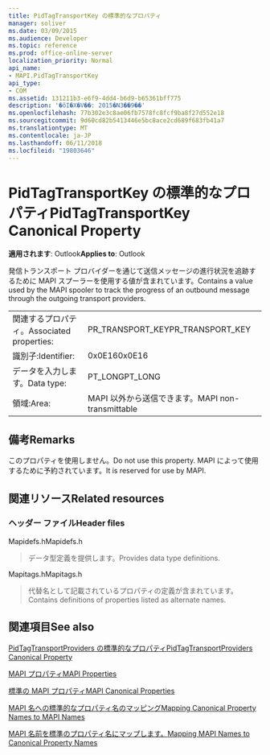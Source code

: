 ```yaml
---
title: PidTagTransportKey の標準的なプロパティ
manager: soliver
ms.date: 03/09/2015
ms.audience: Developer
ms.topic: reference
ms.prod: office-online-server
localization_priority: Normal
api_name:
- MAPI.PidTagTransportKey
api_type:
- COM
ms.assetid: 131211b3-e6f9-4dd4-b6d9-b65361bff775
description: '�ŏI�X�V��: 2015�N3��9��'
ms.openlocfilehash: 77b302e3c8ae06fb7578fc8fcf9ba8f27d552e18
ms.sourcegitcommit: 9d60cd82b5413446e5bc8ace2cd689f683fb41a7
ms.translationtype: MT
ms.contentlocale: ja-JP
ms.lasthandoff: 06/11/2018
ms.locfileid: "19803646"
---
```

# <a name="pidtagtransportkey-canonical-property"></a><span data-ttu-id="c9fa9-103">PidTagTransportKey の標準的なプロパティ</span><span class="sxs-lookup"><span data-stu-id="c9fa9-103">PidTagTransportKey Canonical Property</span></span>

  
  
<span data-ttu-id="c9fa9-104">**適用されます**: Outlook</span><span class="sxs-lookup"><span data-stu-id="c9fa9-104">**Applies to**: Outlook</span></span> 
  
<span data-ttu-id="c9fa9-105">発信トランスポート プロバイダーを通じて送信メッセージの進行状況を追跡するために MAPI スプーラーを使用する値が含まれています。</span><span class="sxs-lookup"><span data-stu-id="c9fa9-105">Contains a value used by the MAPI spooler to track the progress of an outbound message through the outgoing transport providers.</span></span>
  
|||
|:-----|:-----|
|<span data-ttu-id="c9fa9-106">関連するプロパティ。</span><span class="sxs-lookup"><span data-stu-id="c9fa9-106">Associated properties:</span></span>  <br/> |<span data-ttu-id="c9fa9-107">PR_TRANSPORT_KEY</span><span class="sxs-lookup"><span data-stu-id="c9fa9-107">PR_TRANSPORT_KEY</span></span>  <br/> |
|<span data-ttu-id="c9fa9-108">識別子:</span><span class="sxs-lookup"><span data-stu-id="c9fa9-108">Identifier:</span></span>  <br/> |<span data-ttu-id="c9fa9-109">0x0E16</span><span class="sxs-lookup"><span data-stu-id="c9fa9-109">0x0E16</span></span>  <br/> |
|<span data-ttu-id="c9fa9-110">データを入力します。</span><span class="sxs-lookup"><span data-stu-id="c9fa9-110">Data type:</span></span>  <br/> |<span data-ttu-id="c9fa9-111">PT_LONG</span><span class="sxs-lookup"><span data-stu-id="c9fa9-111">PT_LONG</span></span>  <br/> |
|<span data-ttu-id="c9fa9-112">領域:</span><span class="sxs-lookup"><span data-stu-id="c9fa9-112">Area:</span></span>  <br/> |<span data-ttu-id="c9fa9-113">MAPI 以外から送信できます。</span><span class="sxs-lookup"><span data-stu-id="c9fa9-113">MAPI non-transmittable</span></span>  <br/> |
   
## <a name="remarks"></a><span data-ttu-id="c9fa9-114">備考</span><span class="sxs-lookup"><span data-stu-id="c9fa9-114">Remarks</span></span>

<span data-ttu-id="c9fa9-115">このプロパティを使用しません。</span><span class="sxs-lookup"><span data-stu-id="c9fa9-115">Do not use this property.</span></span> <span data-ttu-id="c9fa9-116">MAPI によって使用するために予約されています。</span><span class="sxs-lookup"><span data-stu-id="c9fa9-116">It is reserved for use by MAPI.</span></span>
  
## <a name="related-resources"></a><span data-ttu-id="c9fa9-117">関連リソース</span><span class="sxs-lookup"><span data-stu-id="c9fa9-117">Related resources</span></span>

### <a name="header-files"></a><span data-ttu-id="c9fa9-118">ヘッダー ファイル</span><span class="sxs-lookup"><span data-stu-id="c9fa9-118">Header files</span></span>

<span data-ttu-id="c9fa9-119">Mapidefs.h</span><span class="sxs-lookup"><span data-stu-id="c9fa9-119">Mapidefs.h</span></span>
  
> <span data-ttu-id="c9fa9-120">データ型定義を提供します。</span><span class="sxs-lookup"><span data-stu-id="c9fa9-120">Provides data type definitions.</span></span>
    
<span data-ttu-id="c9fa9-121">Mapitags.h</span><span class="sxs-lookup"><span data-stu-id="c9fa9-121">Mapitags.h</span></span>
  
> <span data-ttu-id="c9fa9-122">代替名として記載されているプロパティの定義が含まれています。</span><span class="sxs-lookup"><span data-stu-id="c9fa9-122">Contains definitions of properties listed as alternate names.</span></span>
    
## <a name="see-also"></a><span data-ttu-id="c9fa9-123">関連項目</span><span class="sxs-lookup"><span data-stu-id="c9fa9-123">See also</span></span>



[<span data-ttu-id="c9fa9-124">PidTagTransportProviders の標準的なプロパティ</span><span class="sxs-lookup"><span data-stu-id="c9fa9-124">PidTagTransportProviders Canonical Property</span></span>](pidtagtransportproviders-canonical-property.md)


[<span data-ttu-id="c9fa9-125">MAPI プロパティ</span><span class="sxs-lookup"><span data-stu-id="c9fa9-125">MAPI Properties</span></span>](mapi-properties.md)
  
[<span data-ttu-id="c9fa9-126">標準の MAPI プロパティ</span><span class="sxs-lookup"><span data-stu-id="c9fa9-126">MAPI Canonical Properties</span></span>](mapi-canonical-properties.md)
  
[<span data-ttu-id="c9fa9-127">MAPI 名への標準的なプロパティ名のマッピング</span><span class="sxs-lookup"><span data-stu-id="c9fa9-127">Mapping Canonical Property Names to MAPI Names</span></span>](mapping-canonical-property-names-to-mapi-names.md)
  
[<span data-ttu-id="c9fa9-128">MAPI 名前を標準のプロパティ名にマップします。</span><span class="sxs-lookup"><span data-stu-id="c9fa9-128">Mapping MAPI Names to Canonical Property Names</span></span>](mapping-mapi-names-to-canonical-property-names.md)

